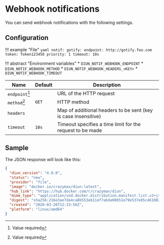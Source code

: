 # Webhook notifications

You can send webhook notifications with the following settings.

## Configuration

!!! example "File"
    ```yaml
    notif:
      gotify:
        endpoint: http://gotify.foo.com
        token: Token123456
        priority: 1
        timeout: 10s
    ```

!!! abstract "Environment variables"
    * `DIUN_NOTIF_WEBHOOK_ENDPOINT`
    * `DIUN_NOTIF_WEBHOOK_METHOD`
    * `DIUN_NOTIF_WEBHOOK_HEADERS_<KEY>`
    * `DIUN_NOTIF_WEBHOOK_TIMEOUT`

| Name               | Default       | Description   |
|--------------------|---------------|---------------|
| `endpoint`[^1]     |               | URL of the HTTP request |
| `method`[^1]       | `GET`         | HTTP method |
| `headers`          |               | Map of additional headers to be sent (key is case insensitive) |
| `timeout`          | `10s`         | Timeout specifies a time limit for the request to be made |

## Sample

The JSON response will look like this:

```json
{
  "diun_version": "4.0.0",
  "status": "new",
  "provider": "file",
  "image": "docker.io/crazymax/diun:latest",
  "hub_link": "https://hub.docker.com/r/crazymax/diun",
  "mime_type": "application/vnd.docker.distribution.manifest.list.v2+json",
  "digest": "sha256:216e3ae7de4ca8b553eb11ef7abda00651e79e537e85c46108284e5e91673e01",
  "created": "2020-03-26T12:23:56Z",
  "platform": "linux/amd64"
}
```

[^1]: Value required
